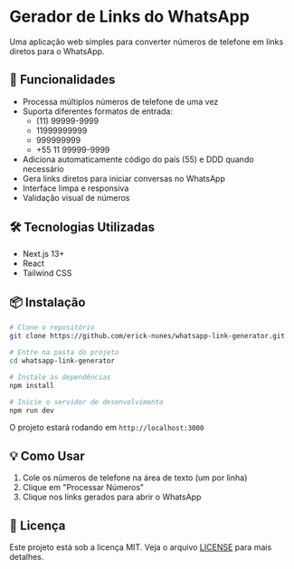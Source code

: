 # Gerador de Links do WhatsApp

Uma aplicação web simples para converter números de telefone em links diretos para o WhatsApp.

## 🚀 Funcionalidades

- Processa múltiplos números de telefone de uma vez
- Suporta diferentes formatos de entrada:
  - (11) 99999-9999
  - 11999999999
  - 999999999
  - +55 11 99999-9999
- Adiciona automaticamente código do país (55) e DDD quando necessário
- Gera links diretos para iniciar conversas no WhatsApp
- Interface limpa e responsiva
- Validação visual de números

## 🛠️ Tecnologias Utilizadas

- Next.js 13+
- React
- Tailwind CSS

## 📦 Instalação

```bash
# Clone o repositório
git clone https://github.com/erick-nunes/whatsapp-link-generator.git

# Entre na pasta do projeto
cd whatsapp-link-generator

# Instale as dependências
npm install

# Inicie o servidor de desenvolvimento
npm run dev
```

O projeto estará rodando em `http://localhost:3000`

## 💡 Como Usar

1. Cole os números de telefone na área de texto (um por linha)
2. Clique em "Processar Números"
3. Clique nos links gerados para abrir o WhatsApp

## 📝 Licença

Este projeto está sob a licença MIT. Veja o arquivo [LICENSE](LICENSE) para mais detalhes.